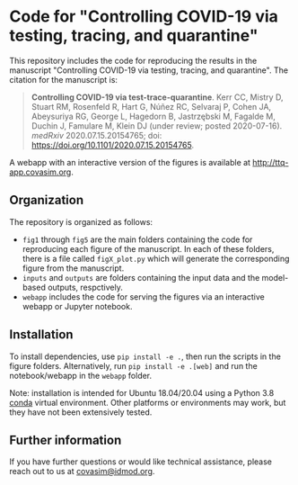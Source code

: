 # Code for "Controlling COVID-19 via testing, tracing, and quarantine"

This repository includes the code for reproducing the results in the manuscript "Controlling COVID-19 via testing, tracing, and quarantine". The citation for the manuscript is:

> **Controlling COVID-19 via test-trace-quarantine**. Kerr CC, Mistry D, Stuart RM, Rosenfeld R, Hart G, Núñez RC, Selvaraj P, Cohen JA, Abeysuriya RG, George L, Hagedorn B, Jastrzębski M, Fagalde M, Duchin J, Famulare M, Klein DJ (under review; posted 2020-07-16). *medRxiv* 2020.07.15.20154765; doi: https://doi.org/10.1101/2020.07.15.20154765.

A webapp with an interactive version of the figures is available at http://ttq-app.covasim.org.


## Organization

The repository is organized as follows:

- `fig1` through `fig5` are the main folders containing the code for reproducing each figure of the manuscript. In each of these folders, there is a file called `figX_plot.py` which will generate the corresponding figure from the manuscript.
- `inputs` and `outputs` are folders containing the input data and the model-based outputs, respctively.
- `webapp` includes the code for serving the figures via an interactive webapp or Jupyter notebook.


## Installation

To install dependencies, use `pip install -e .`, then run the scripts in the figure folders. Alternatively, run `pip install -e .[web]` and run the notebook/webapp in the `webapp` folder. 

Note: installation is intended for Ubuntu 18.04/20.04 using a Python 3.8 [conda](https://www.anaconda.com/products/individual) virtual environment. Other platforms or environments may work, but they have not been extensively tested.


## Further information

If you have further questions or would like technical assistance, please reach out to us at covasim@idmod.org.
